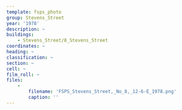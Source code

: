 ```yaml
---
template: fsps_photo
group: Stevens_Street
year: '1978'
description: ~
buildings:
    - Stevens_Street/8_Stevens_Street
coordinates: ~
heading: ~
classification: ~
section: ~
cell: ~
film_roll: ~
files:
    -
        filename: 'FSPS_Stevens_Street,_No_8,_12-6-E_1978.png'
        caption: ''
---
```

